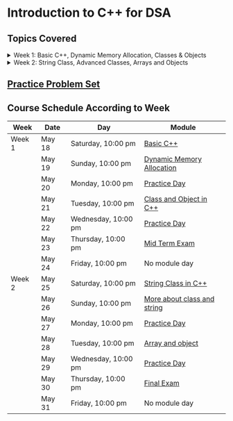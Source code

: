 # Introduction to C++ for DSA

## Topics Covered

<details>
<summary>Week 1: Basic C++, Dynamic Memory Allocation, Classes & Objects</summary>
    <ul>
        <li>Basic C++ Syntax and Structure</li>
        <li>Dynamic Memory Allocation</li>
        <li>Classes and Objects in C++</li>
    </ul>
</details>

<details>
<summary>Week 2: String Class, Advanced Classes, Arrays and Objects</summary>
    <ul>
        <li>String Class in C++</li>
        <li>Advanced Concepts of Classes and Strings</li>
        <li>Array and Object Handling</li>
    </ul>
</details>

## [Practice Problem Set](./Practice/README.md)

## Course Schedule According to Week

| Week   | Date   | Day                 | Module                                                                     |
| ------ | ------ | ------------------- | -------------------------------------------------------------------------- |
| Week 1 | May 18 | Saturday, 10:00 pm  | [Basic C++ ](./Modules/Module%201/)                                        |
|        | May 19 | Sunday, 10:00 pm    | [Dynamic Memory Allocation](./Modules/Module%202/)                         |
|        | May 20 | Monday, 10:00 pm    | [Practice Day](./Practice/Module%202.5%20Week%2001%20Practice%20Day%2001/) |
|        | May 21 | Tuesday, 10:00 pm   | [Class and Object in C++](./Modules/Module%203/)                           |
|        | May 22 | Wednesday, 10:00 pm | [Practice Day](./Practice/Module%203.5%20Week%2001%20Practice%20Day%2002/) |
|        | May 23 | Thursday, 10:00 pm  | [Mid Term Exam](./Contest/Module%2004%20Mid%20Term%20Exam/)                |
|        | May 24 | Friday, 10:00 pm    | No module day                                                              |
| Week 2 | May 25 | Saturday, 10:00 pm  | [String Class in C++](./Modules/Module%205/)                               |
|        | May 26 | Sunday, 10:00 pm    | [More about class and string](./Modules/Module%206/)                       |
|        | May 27 | Monday, 10:00 pm    | [Practice Day](./Practice/Module%206.5%20Week%2002%20Practice%20Day/)      |
|        | May 28 | Tuesday, 10:00 pm   | [Array and object](./Modules/Module%207/)                                  |
|        | May 29 | Wednesday, 10:00 pm | [Practice Day](./Practice/Module%207.5%20Week%2002%20Practice%20Day/)      |
|        | May 30 | Thursday, 10:00 pm  | [Final Exam](./Contest/Module%2008%20Final%20Exam/)                        |
|        | May 31 | Friday, 10:00 pm    | No module day                                                              |

```

```
